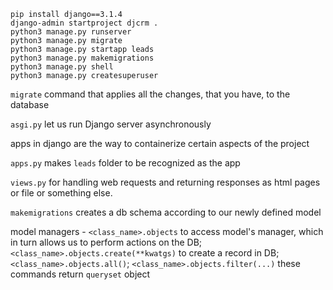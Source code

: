 ```
pip install django==3.1.4
django-admin startproject djcrm .
python3 manage.py runserver
python3 manage.py migrate
python3 manage.py startapp leads
python3 manage.py makemigrations
python3 manage.py shell 
python3 manage.py createsuperuser
```

`migrate` command that applies all the changes, that you have, to the database

`asgi.py` let us run Django server asynchronously

apps in django are the way to containerize certain aspects of the project

`apps.py` makes `leads` folder to be recognized as the app

`views.py` for handling web requests and returning responses as html pages or file or something else.

`makemigrations` creates a db schema according to our newly defined model

model managers - `<class_name>.objects` to access model's manager, which in turn
allows us to perform actions on the DB; `<class_name>.objects.create(**kwatgs)` to 
create a record in DB; `<class_name>.objects.all()`; `<class_name>.objects.filter(...)`
these commands return `queryset` object
